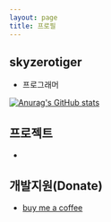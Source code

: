```yaml
---
layout: page
title: 프로필
---
```


## skyzerotiger
- 프로그래머

[![Anurag's GitHub stats](https://github-readme-stats.vercel.app/api?username=skyzerotiger)](https://github.com/anuraghazra/github-readme-stats)


## 프로젝트
- 


## 개발지원(Donate)
- [buy me a coffee](https://www.buymeacoffee.com/skyzero)



